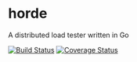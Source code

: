 # horde
A distributed load tester written in Go

[![Build Status](https://travis-ci.org/chmking/horde.svg?branch=develop)](https://travis-ci.org/chmking/horde)
[![Coverage Status](https://coveralls.io/repos/github/chmking/horde/badge.svg?branch=develop)](https://coveralls.io/github/chmking/horde?branch=develop)
